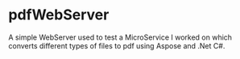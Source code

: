 # pdfWebServer
A simple WebServer used to test a MicroService I worked on which converts different types of files to pdf using Aspose and .Net C#. 
